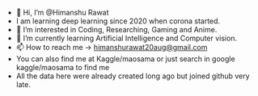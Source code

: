 - 👋 Hi, I’m @Himanshu Rawat
- I am learning deep learning since 2020 when corona started.
- 👀 I’m interested in Coding, Researching, Gaming and Anime.
- 🌱 I’m currently learning Artificial Intelligence and Computer vision.
- 📫 How to reach me -> himanshurawat20aug@gmail.com
- You can also find me at Kaggle/maosama or just search in google kaggle/maosama to find me
- All the data here were already created long ago but joined github very late. 
<!---
MaoSama525/MaoSama525 is a ✨ special ✨ repository because its `README.md` (this file) appears on your GitHub profile.
You can click the Preview link to take a look at your changes.
--->
